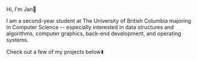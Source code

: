 Hi, I'm Jan👋

I am a second-year student at The University of British Columbia majoring in Computer Science -- especially interested in data structures and algorithms, computer graphics, back-end development, and operating systems.

Check out a few of my projects below⬇️


